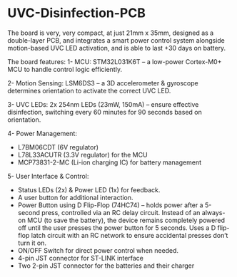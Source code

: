 # UVC-Disinfection-PCB
The board is very, very compact, at just 21mm x 35mm, designed as a double-layer PCB, and integrates a smart power control system alongside motion-based UVC LED activation, and is able to last +30 days on battery.

The board features:
1- MCU: STM32L031K6T – a low-power Cortex-M0+ MCU to handle control logic efficiently.

2- Motion Sensing: LSM6DS3 – a 3D accelerometer & gyroscope determines orientation to activate the correct UVC LED.

3- UVC LEDs: 2x 254nm LEDs (23mW, 150mA) – ensure effective disinfection, switching every 60 minutes for 90 seconds based on orientation.

4- Power Management:
- L7BM06CDT (6V regulator)
- L78L33ACUTR (3.3V regulator) for the MCU
- MCP73831-2-MC (Li-ion charging IC) for battery management

5- User Interface & Control:
- Status LEDs (2x) & Power LED (1x) for feedback.
- A user button for additional interaction.
- Power Button using D Flip-Flop (74HC74) – holds power after a 5-second press, controlled via an RC delay circuit.
Instead of an always-on MCU (to save the battery), the device remains completely powered off until the user presses the power button for 5 seconds.
Uses a D flip-flop latch circuit with an RC network to ensure accidental presses don’t turn it on.
- ON/OFF Switch for direct power control when needed.
- 4-pin JST connector for ST-LINK interface
- Two 2-pin JST connector for the batteries and their charger